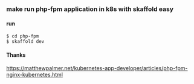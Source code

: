 ### make run php-fpm application in k8s with skaffold easy

#### run

```shell script
$ cd php-fpm
$ skaffold dev
```

#### Thanks

https://matthewpalmer.net/kubernetes-app-developer/articles/php-fpm-nginx-kubernetes.html